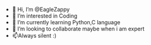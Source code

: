 - 👋 Hi, I’m @EagleZappy
- 👀 I’m interested in Coding
- 🌱 I’m currently learning Python,C language 
- 💞️ I’m looking to collaborate maybe when i am expert
- 📫Always silent :)

<!---
EagleZappy/EagleZappy is a ✨ special ✨ repository because its `README.md` (this file) appears on your GitHub profile.
You can click the Preview link to take a look at your changes.
--->
